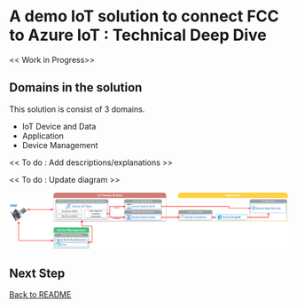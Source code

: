 # A demo IoT solution to connect FCC to Azure IoT : Technical Deep Dive

<< Work in Progress>>

## Domains in the solution

This solution is consist of 3 domains.

- IoT Device and Data
- Application
- Device Management

<< To do : Add descriptions/explanations >>

<< To do : Update diagram >>

![Solution Diagram](images/solution-diagram.png)

## Next Step

[Back to README](README.md)